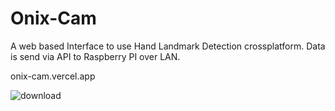 # Onix-Cam

A web based Interface to use Hand Landmark Detection crossplatform.
Data is send via API to Raspberry PI over LAN.

onix-cam.vercel.app

![download](https://github.com/DotNaos/onix-cam/assets/78213692/20d49f98-af9e-47c0-82ea-eeb0acf83bbb)
